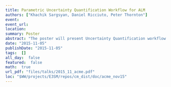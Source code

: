 ```yaml
---
title: Parametric Uncertainty Quantification Workflow for ALM
authors: ["Khachik Sargsyan, Daniel Ricciuto, Peter Thornton"]
event: 
event_url: 
location: 
summary: Poster
abstract: "The poster will present Uncertainty Quantification workflow that uses ensemble of ALM simulations at multiple sites to build surrogate approximations to input-output maps as well as to perform global variance-based uncertainty decomposition. A total of 96 FLUXNET sites were chosen for uncertainty analysis, in order to cover major biomes and plant functional types. An ensemble of 3,000 input parameter values was created using specified ranges for 68 parameters determined from a literature, and steady state values for five outputs of interest (GPP, TLAI, TOTVEGC, TOTSOMC, EFLX_LH_TOT) have been extracted. Uncertainty decomposition has been performed, based on global Polynomial Chaos (PC) surrogate construction, using Bayesian Compressive Sensing (BCS) sparse learning technique to select the most relevant polynomial bases. The results indicate some site-to-site variability, but overall coherence of sensitivities across sites covering different climates and PFTs.  The results also suggest that further ensemble studies would be more efficient if they are performed in a much reduced-dimensional parametric space, as only 10-15 parameters have strong enough impact on the outputs across all sites. As a generic UQ workflow, a set of Python scripts is being developed that performs the above uncertainty decomposition task automatically, with an interface to an external UQ toolkit (UQTk), which is a lightweight C++/Python library developed in SNL-CA.<br>"
date: "2015-11-05"
publishDate: "2015-11-05"
tags:  []
all_day:  false
featured:  false
math:  true
url_pdf: "files/talks/2015_11_acme.pdf"
loc: "$WW/projects/E3SM/repos/cm_dist/doc/acme_nov15"
---
```

